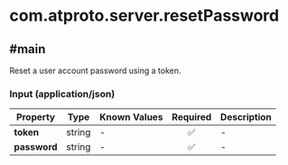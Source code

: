 # com.atproto.server.resetPassword

## #main

Reset a user account password using a token.

### Input (application/json)

| Property | Type | Known Values | Required | Description |
| --- | --- | --- | :---: | --- |
| **token** | string | - | ✅ | - |
| **password** | string | - | ✅ | - |
